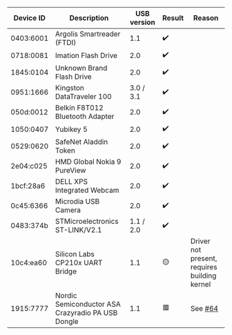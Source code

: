 | Device ID | Description                            | USB version | Result             | Reason                               |
|-----------|----------------------------------------|-------------|--------------------|--------------------------------------|
| 0403:6001 | Argolis Smartreader (FTDI)             | 1.1         | :heavy_check_mark: |                                      |
| 0718:0081 | Imation Flash Drive                    | 2.0         | :heavy_check_mark: |                                      |
| 1845:0104 | Unknown Brand Flash Drive              | 2.0         | :heavy_check_mark: |                                      |
| 0951:1666 | Kingston DataTraveler 100              | 3.0 / 3.1   | :heavy_check_mark: |                                      |
| 050d:0012 | Belkin F8T012 Bluetooth Adapter        | 2.0         | :heavy_check_mark: |                                      |
| 1050:0407 | Yubikey 5                              | 2.0         | :heavy_check_mark: |                                      |
| 0529:0620 | SafeNet Aladdin Token                  | 2.0         | :heavy_check_mark: |                                      |
| 2e04:c025 | HMD Global Nokia 9 PureView            | 2.0         | :heavy_check_mark: |                                      |
| 1bcf:28a6 | DELL XPS Integrated Webcam             | 2.0         | :heavy_check_mark: |                                      |
| 0c45:6366 | Microdia USB Camera                    | 2.0         | :heavy_check_mark: |                                      |
| 0483:374b | STMicroelectronics ST-LINK/V2.1        | 1.1 / 2.0   | :heavy_check_mark: |                                      |
| 10c4:ea60 | Silicon Labs CP210x UART Bridge        | 1.1         | :yellow_circle:    | Driver not present, requires building kernel |
| 1915:7777 | Nordic Semiconductor ASA Crazyradio PA USB Dongle | 1.1 | :red_square:    | See [#64](https://github.com/dorssel/usbipd-win/issues/64) |
